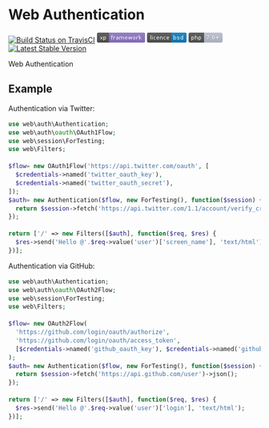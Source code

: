 Web Authentication
==================

[![Build Status on TravisCI](https://secure.travis-ci.org/xp-forge/web-auth.svg)](http://travis-ci.org/xp-forge/web-auth)
[![XP Framework Module](https://raw.githubusercontent.com/xp-framework/web/master/static/xp-framework-badge.png)](https://github.com/xp-framework/core)
[![BSD Licence](https://raw.githubusercontent.com/xp-framework/web/master/static/licence-bsd.png)](https://github.com/xp-framework/core/blob/master/LICENCE.md)
[![Supports PHP 7.0+](https://raw.githubusercontent.com/xp-framework/web/master/static/php-7_0plus.png)](http://php.net/)
[![Latest Stable Version](https://poser.pugx.org/xp-forge/web-auth/version.png)](https://packagist.org/packages/xp-forge/web-auth)

Web Authentication

Example
-------
Authentication via Twitter:

```php
use web\auth\Authentication;
use web\auth\oauth\OAuth1Flow;
use web\session\ForTesting;
use web\Filters;

$flow= new OAuth1Flow('https://api.twitter.com/oauth', [
  $credentials->named('twitter_oauth_key'),
  $credentials->named('twitter_oauth_secret'),
]);
$auth= new Authentication($flow, new ForTesting(), function($session) {
  return $session->fetch('https://api.twitter.com/1.1/account/verify_credentials.json')->json();
});

return ['/' => new Filters([$auth], function($req, $res) {
  $res->send('Hello @'.$req->value('user')['screen_name'], 'text/html');
})];
```

Authentication via GitHub:

```php
use web\auth\Authentication;
use web\auth\oauth\OAuth2Flow;
use web\session\ForTesting;
use web\Filters;

$flow= new OAuth2Flow(
  'https://github.com/login/oauth/authorize',
  'https://github.com/login/oauth/access_token',
  [$credentials->named('github_oauth_key'), $credentials->named('github_oauth_secret')],
);
$auth= new Authentication($flow, new ForTesting(), function($session) {
  return $session->fetch('https://api.github.com/user')->json();
});

return ['/' => new Filters([$auth], function($req, $res) {
  $res->send('Hello @'.$req->value('user')['login'], 'text/html');
})];
``` 